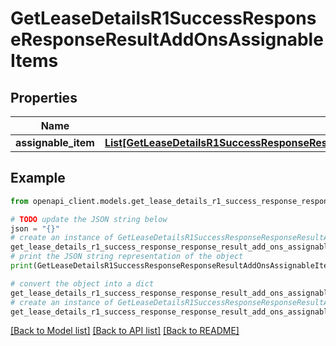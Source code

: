 # GetLeaseDetailsR1SuccessResponseResponseResultAddOnsAssignableItems


## Properties

Name | Type | Description | Notes
------------ | ------------- | ------------- | -------------
**assignable_item** | [**List[GetLeaseDetailsR1SuccessResponseResponseResultAddOnsAssignableItemsAssignableItemInner]**](GetLeaseDetailsR1SuccessResponseResponseResultAddOnsAssignableItemsAssignableItemInner.md) |  | 

## Example

```python
from openapi_client.models.get_lease_details_r1_success_response_response_result_add_ons_assignable_items import GetLeaseDetailsR1SuccessResponseResponseResultAddOnsAssignableItems

# TODO update the JSON string below
json = "{}"
# create an instance of GetLeaseDetailsR1SuccessResponseResponseResultAddOnsAssignableItems from a JSON string
get_lease_details_r1_success_response_response_result_add_ons_assignable_items_instance = GetLeaseDetailsR1SuccessResponseResponseResultAddOnsAssignableItems.from_json(json)
# print the JSON string representation of the object
print(GetLeaseDetailsR1SuccessResponseResponseResultAddOnsAssignableItems.to_json())

# convert the object into a dict
get_lease_details_r1_success_response_response_result_add_ons_assignable_items_dict = get_lease_details_r1_success_response_response_result_add_ons_assignable_items_instance.to_dict()
# create an instance of GetLeaseDetailsR1SuccessResponseResponseResultAddOnsAssignableItems from a dict
get_lease_details_r1_success_response_response_result_add_ons_assignable_items_from_dict = GetLeaseDetailsR1SuccessResponseResponseResultAddOnsAssignableItems.from_dict(get_lease_details_r1_success_response_response_result_add_ons_assignable_items_dict)
```
[[Back to Model list]](../README.md#documentation-for-models) [[Back to API list]](../README.md#documentation-for-api-endpoints) [[Back to README]](../README.md)


